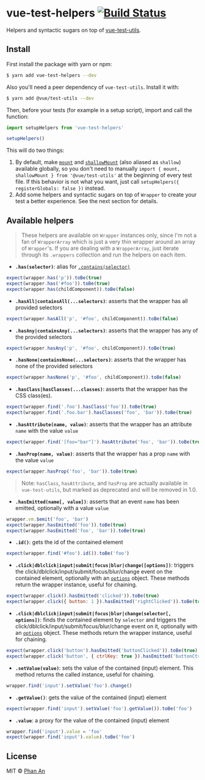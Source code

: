 # vue-test-helpers [![Build Status](https://travis-ci.org/phanan/vue-test-helpers.svg?branch=master)](https://travis-ci.org/phanan/vue-test-helpers)

Helpers and syntactic sugars on top of [vue-test-utils](https://github.com/vuejs/vue-test-utils).

## Install

First install the package with yarn or npm:

```bash
$ yarn add vue-test-helpers --dev
```

Also you'll need a peer dependency of `vue-test-utils`. Install it with:

```bash
$ yarn add @vue/test-utils --dev
```

Then, before your tests (for example in a setup script), import and call the function:

```js
import setupHelpers from 'vue-test-helpers'

setupHelpers()
```

This will do two things:

1. By default, make [`mount`](https://vue-test-utils.vuejs.org/api/#mount) and [`shallowMount`](https://vue-test-utils.vuejs.org/api/#shallowmount) (also aliased as `shallow`) available globally, so you don't need to manually `import { mount, shallowMount } from '@vue/test-utils'` at the beginning of every test file. If this behavior is not what you want, just call `setupHelpers({ registerGlobals: false })` instead.
2. Add some helpers and syntactic sugars on top of `Wrapper` to create your test a better experience. See the next section for details.

## Available helpers

> These helpers are available on `Wrapper` instances only, since I'm not a fan of `WrapperArray` which is just a very thin wrapper around an array of `Wrapper`'s. If you are dealing with a `WrapperArray`, just iterate through its `.wrappers` collection and run the helpers on each item.

* **`.has(selector)`**: alias for [`.contains(selector)`](https://vue-test-utils.vuejs.org/api/wrapper-array/contains.html)
```js
expect(wrapper.has('p')).toBe(true)
expect(wrapper.has('#foo')).toBe(true)
expect(wrapper.has(childComponent)).toBe(false)
```
* **`.hasAll|containsAll(...selectors)`**: asserts that the wrapper has all provided selectors
```js
expect(wrapper.hasAll('p', '#foo', childComponent)).toBe(false)
```
* **`.hasAny|containsAny(...selectors)`**: asserts that the wrapper has any of the provided selectors
```js
expect(wrapper.hasAny('p', '#foo', childComponent)).toBe(true)
```
* **`.hasNone|containsNone(...selectors)`**: asserts that the wrapper has none of the provided selectors
```js
expect(wrapper.hasNone('p', '#foo', childComponent)).toBe(false)
```
* **`.hasClass|hasClasses(...classes)`**: asserts that the wrapper has the CSS class(es).
```js
expect(wrapper.find('.foo').hasClass('foo')).toBe(true)
expect(wrapper.find('.foo.bar').hasClasses('foo', 'bar')).toBe(true)
```
* **`.hasAttribute(name, value)`**: asserts that the wrapper has an attribute `name` with the value `value`
```js
expect(wrapper.find('[foo="bar"]').hasAttribute('foo', 'bar')).toBe(true)
```
* **`.hasProp(name, value)`**: asserts that the wrapper has a prop `name` with the value `value`
```js
expect(wrapper.hasProp('foo', 'bar')).toBe(true)
```
> Note: `hasClass`, `hasAttribute`, and `hasProp` are actually available in `vue-test-utils`, but marked as deprecated and will be removed in 1.0.
* **`.hasEmitted(name[, value])`**: asserts that an event `name` has been emitted, optionally with a value `value`
```js
wrapper.vm.$emit('foo', 'bar')
expect(wrapper.hasEmitted('foo')).toBe(true)
expect(wrapper.hasEmitted('foo', 'bar')).toBe(true)
```
* **`.id()`**: gets the id of the contained element
```js
expect(wrapper.find('#foo').id()).toBe('foo')
```
* **`.click|dblclick|input|submit|focus|blur|change([options])`**: triggers the click/dblclick/input/submit/focus/blur/change event on the contained element, optionally with an [`options`](https://vue-test-utils.vuejs.org/guides/#testing-key-mouse-and-other-dom-events) object. These methods return the wrapper instance, useful for chaining.
```js
expect(wrapper.click().hasEmitted('clicked')).toBe(true)
expect(wrapper.click({ button: 1 }).hasEmitted('rightClicked')).toBe(true)
```
* **`.click|dblclick|input|submit|focus|blur|change(selector[, options])`**: finds the contained element by `selector` and triggers the click/dblclick/input/submit/focus/blur/change event on it, optionally with an [`options`](https://vue-test-utils.vuejs.org/guides/#testing-key-mouse-and-other-dom-events) object. These methods return the wrapper instance, useful for chaining.
```js
expect(wrapper.click('button').hasEmitted('buttonClicked')).toBe(true)
expect(wrapper.click('button', { ctrlKey: true }).hasEmitted('buttonCtrlClicked')).toBe(true)
```
* **`.setValue(value)`**: sets the value of the contained (input) element. This method returns the called instance, useful for chaining.
```js
wrapper.find('input').setValue('foo').change()
```
* **`.getValue()`**: gets the value of the contained (input) element
```js
expect(wrapper.find('input').setValue('foo').getValue()).toBe('foo')
```
* **`.value`**: a proxy for the value of the contained (input) element
```js
wrapper.find('input').value = 'foo'
expect(wrapper.find('input').value).toBe('foo')
```

## License

MIT © [Phan An](https://phanan.net)

